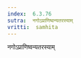 ```yaml
---
index:  6.3.76
sutra:  नगोऽप्राणिष्वन्यतरस्याम्
vritti:  samhita 
---
```


नगोऽप्राणिष्वन्यतरस्याम्

